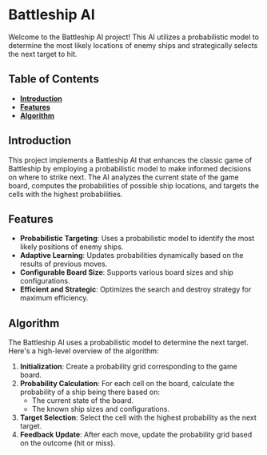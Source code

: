 # Battleship AI

Welcome to the Battleship AI project! This AI utilizes a probabilistic model to determine the most likely locations of enemy ships and strategically selects the next target to hit.

## **Table of Contents**

- [**Introduction**](#introduction)
- [**Features**](#features)
- [**Algorithm**](#algorithm)
  
## **Introduction**

This project implements a Battleship AI that enhances the classic game of Battleship by employing a probabilistic model to make informed decisions on where to strike next. The AI analyzes the current state of the game board, computes the probabilities of possible ship locations, and targets the cells with the highest probabilities.

## **Features**

- **Probabilistic Targeting**: Uses a probabilistic model to identify the most likely positions of enemy ships.
- **Adaptive Learning**: Updates probabilities dynamically based on the results of previous moves.
- **Configurable Board Size**: Supports various board sizes and ship configurations.
- **Efficient and Strategic**: Optimizes the search and destroy strategy for maximum efficiency.

## **Algorithm**

The Battleship AI uses a probabilistic model to determine the next target. Here's a high-level overview of the algorithm:

1. **Initialization**: Create a probability grid corresponding to the game board.
2. **Probability Calculation**: For each cell on the board, calculate the probability of a ship being there based on:
    - The current state of the board.
    - The known ship sizes and configurations.
3. **Target Selection**: Select the cell with the highest probability as the next target.
4. **Feedback Update**: After each move, update the probability grid based on the outcome (hit or miss).
